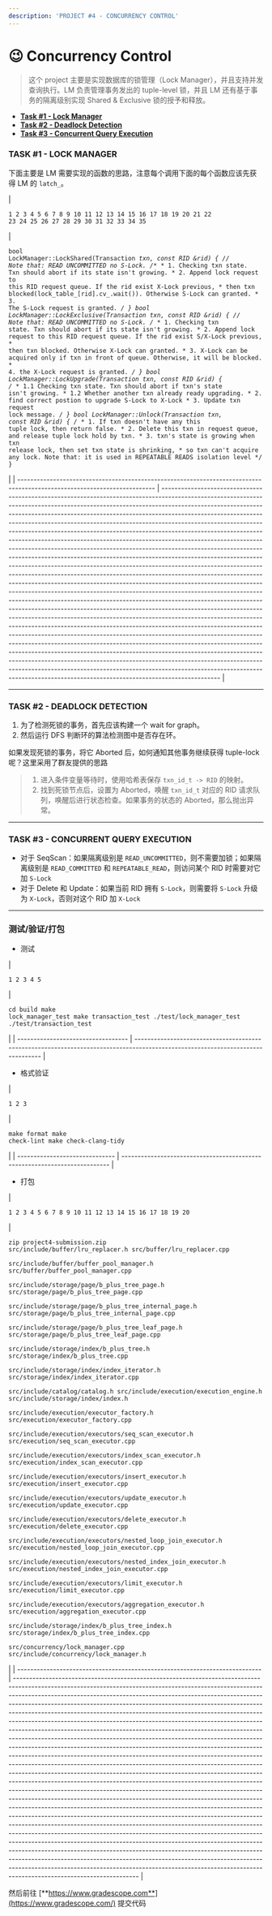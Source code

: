 ```yaml
---
description: 'PROJECT #4 - CONCURRENCY CONTROL'
---
```


# 😉 Concurrency Control

> 这个 project 主要是实现数据库的锁管理（Lock Manager），并且支持并发查询执行。LM 负责管理事务发出的 tuple-level 锁，并且 LM 还有基于事务的隔离级别实现 Shared & Exclusive 锁的授予和释放。

* [**Task #1 - Lock Manager**](https://15445.courses.cs.cmu.edu/fall2020/project4/#lock\_manager)
* [**Task #2 - Deadlock Detection**](https://15445.courses.cs.cmu.edu/fall2020/project4/#deadlock\_detection)
* [**Task #3 - Concurrent Query Execution**](https://15445.courses.cs.cmu.edu/fall2020/project4/#execution\_engine)

### TASK #1 - LOCK MANAGER

下面主要是 LM 需要实现的函数的思路，注意每个调用下面的每个函数应该先获得 LM 的 `latch_`。

| <pre><code>1
2
3
4
5
6
7
8
9
10
11
12
13
14
15
16
17
18
19
20
21
22
23
24
25
26
27
28
29
30
31
32
33
34
35
</code></pre> | <pre class="language-cpp"><code class="lang-cpp">bool LockManager::LockShared(Transaction *txn, const RID &#x26;rid) {
    // Note that: READ UNCOMMITTED no S-Lock.
    /**
     * 1. Checking txn state. Txn should abort if its state isn't growing.
     * 2. Append lock request to this RID request queue. If the rid exist X-Lock previous, 
     *	  then txn blocked(lock_table_[rid].cv_.wait()). Otherwise S-Lock can granted.
     * 3. The S-Lock request is granted.
     */
}
bool LockManager::LockExclusive(Transaction *txn, const RID &#x26;rid) {
    // Note that: READ UNCOMMITTED no S-Lock.
    /**
     * 1. Checking txn state. Txn should abort if its state isn't growing.
     * 2. Append lock request to this RID request queue. If the rid exist S/X-Lock previous,
     *	  then txn blocked. Otherwise X-Lock can granted.
     * 3. X-Lock can be acquired only if txn in front of queue. Otherwise, it will be blocked.
     * 4. the X-Lock request is granted.
     */
}
bool LockManager::LockUpgrade(Transaction *txn, const RID &#x26;rid) {
    /**
     * 1.1 Checking txn state. Txn should abort if txn's state isn't growing.
     * 1.2 Whether another txn already ready upgrading.
     * 2. find correct postion to upgrade S-Lock to X-Lock
     * 3. Update txn request lock message.
     */
}
bool LockManager::Unlock(Transaction *txn, const RID &#x26;rid) {
    /**
     * 1. If txn doesn't have any this tuple lock, then return false.
     * 2. Delete this txn in request queue, and release tuple lock hold by txn.
     * 3. txn's state is growing when txn release lock, then set txn state is shrinking,
     *	  so txn can't acquire any lock. Note that: it is used in REPEATABLE READS isolation level
     */
}
</code></pre> |
| ------------------------------------------------------------------------------------------------------------------------ | ------------------------------------------------------------------------------------------------------------------------------------------------------------------------------------------------------------------------------------------------------------------------------------------------------------------------------------------------------------------------------------------------------------------------------------------------------------------------------------------------------------------------------------------------------------------------------------------------------------------------------------------------------------------------------------------------------------------------------------------------------------------------------------------------------------------------------------------------------------------------------------------------------------------------------------------------------------------------------------------------------------------------------------------------------------------------------------------------------------------------------------------------------------------------------------------------------------------------------------------------------------------------------------------------------------------------------------------------------------------------------------------------------------------------------------------------------------------------------------------------------------------------------------------------------------------------------------------------------------------------------------------------------------------------------------------------------------------------------------------------------------------------------------------------------ |

***

### TASK #2 - DEADLOCK DETECTION

1. 为了检测死锁的事务，首先应该构建一个 wait for graph。
2. 然后运行 DFS 判断环的算法检测图中是否存在环。

如果发现死锁的事务，将它 Aborted 后，如何通知其他事务继续获得 tuple-lock 呢？这里采用了群友提供的思路

> 1. 进入条件变量等待时，使用哈希表保存 `txn_id_t -> RID` 的映射。
> 2. 找到死锁节点后，设置为 Aborted，唤醒 `txn_id_t` 对应的 RID 请求队列，唤醒后进行状态检查。如果事务的状态的 Aborted，那么抛出异常。

***

### TASK #3 - CONCURRENT QUERY EXECUTION

* 对于 SeqScan：如果隔离级别是 `READ_UNCOMMITTED`，则不需要加锁；如果隔离级别是 `READ_COMMITTED` 和 `REPEATABLE_READ`，则访问某个 RID 时需要对它加 `S-Lock`
* 对于 Delete 和 Update：如果当前 RID 拥有 `S-Lock`，则需要将 `S-Lock` 升级为 `X-Lock`，否则对这个 RID 加 `X-Lock`

***

### 测试/验证/打包

* 测试

| <pre><code>1
2
3
4
5
</code></pre> | <pre><code>cd build
make lock_manager_test
make transaction_test
./test/lock_manager_test
./test/transaction_test
</code></pre> |
| ---------------------------------- | ------------------------------------------------------------------------------------------------------------------------------- |

* 格式验证

| <pre><code>1
2
3
</code></pre> | <pre><code>make format
make check-lint
make check-clang-tidy
</code></pre> |
| ------------------------------ | -------------------------------------------------------------------------- |

* 打包

| <pre><code>1
2
3
4
5
6
7
8
9
10
11
12
13
14
15
16
17
18
19
20
</code></pre> | <pre><code>zip project4-submission.zip src/include/buffer/lru_replacer.h src/buffer/lru_replacer.cpp \
	src/include/buffer/buffer_pool_manager.h src/buffer/buffer_pool_manager.cpp \
	src/include/storage/page/b_plus_tree_page.h src/storage/page/b_plus_tree_page.cpp \
	src/include/storage/page/b_plus_tree_internal_page.h src/storage/page/b_plus_tree_internal_page.cpp \
	src/include/storage/page/b_plus_tree_leaf_page.h src/storage/page/b_plus_tree_leaf_page.cpp \
	src/include/storage/index/b_plus_tree.h src/storage/index/b_plus_tree.cpp \
	src/include/storage/index/index_iterator.h src/storage/index/index_iterator.cpp \
	src/include/catalog/catalog.h src/include/execution/execution_engine.h src/include/storage/index/index.h \
	src/include/execution/executor_factory.h src/execution/executor_factory.cpp \
	src/include/execution/executors/seq_scan_executor.h src/execution/seq_scan_executor.cpp \
	src/include/execution/executors/index_scan_executor.h src/execution/index_scan_executor.cpp \
	src/include/execution/executors/insert_executor.h src/execution/insert_executor.cpp \
	src/include/execution/executors/update_executor.h src/execution/update_executor.cpp \
	src/include/execution/executors/delete_executor.h src/execution/delete_executor.cpp \
	src/include/execution/executors/nested_loop_join_executor.h src/execution/nested_loop_join_executor.cpp \
	src/include/execution/executors/nested_index_join_executor.h src/execution/nested_index_join_executor.cpp \
	src/include/execution/executors/limit_executor.h src/execution/limit_executor.cpp \
	src/include/execution/executors/aggregation_executor.h src/execution/aggregation_executor.cpp \
	src/include/storage/index/b_plus_tree_index.h src/storage/index/b_plus_tree_index.cpp \
	src/concurrency/lock_manager.cpp src/include/concurrency/lock_manager.h
</code></pre> |
| --------------------------------------------------------------------------- | -------------------------------------------------------------------------------------------------------------------------------------------------------------------------------------------------------------------------------------------------------------------------------------------------------------------------------------------------------------------------------------------------------------------------------------------------------------------------------------------------------------------------------------------------------------------------------------------------------------------------------------------------------------------------------------------------------------------------------------------------------------------------------------------------------------------------------------------------------------------------------------------------------------------------------------------------------------------------------------------------------------------------------------------------------------------------------------------------------------------------------------------------------------------------------------------------------------------------------------------------------------------------------------------------------------------------------------------------------------------------------------------------------------------------------------------------------------------------------------------------------------------------------------------------------------------------------------------------------------------------------------------------------------------------------------------------------------------------------------------------------------------------------------------------------------------------------------------------------------------------------------------------------- |

然后前往 [**https://www.gradescope.com**](https://www.gradescope.com/) 提交代码
